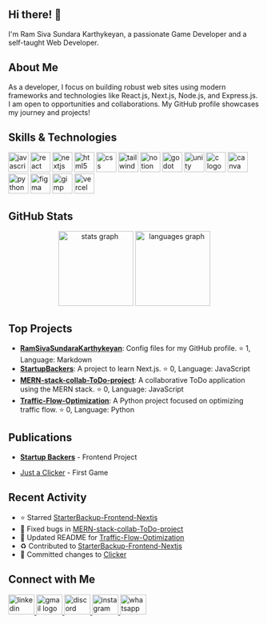 ## Hi there! 👋

I'm Ram Siva Sundara Karthykeyan, a passionate Game Developer and a self-taught Web Developer.

## About Me

As a developer, I focus on building robust web sites using modern frameworks and technologies like React.js, Next.js, Node.js, and Express.js. I am open to opportunities and collaborations. My GitHub profile showcases my journey and projects!

## Skills & Technologies

<div align="left">
  <img src="https://img.shields.io/badge/JavaScript-F7DF1E?logo=javascript&logoColor=black&style=for-the-badge" height="40" alt="javascript logo"  />
  
  <img src="https://img.shields.io/badge/React-61DAFB?logo=react&logoColor=black&style=for-the-badge" height="40" alt="react logo"  />
  
  <img src="https://img.shields.io/badge/Next.js-000000?logo=nextdotjs&logoColor=white&style=for-the-badge" height="40" alt="nextjs logo"  />
  
  <img src="https://img.shields.io/badge/HTML5-E34F26?logo=html5&logoColor=white&style=for-the-badge" height="40" alt="html5 logo"  />
  
  <img src="https://img.shields.io/badge/CSS-1572B6?logo=css&logoColor=white&style=for-the-badge" height="40" alt="css logo"  />
  
  <img src="https://img.shields.io/badge/Tailwind CSS-06B6D4?logo=tailwindcss&logoColor=black&style=for-the-badge" height="40" alt="tailwindcss logo"  />
  
  <img src="https://img.shields.io/badge/Notion-000000?logo=notion&logoColor=white&style=for-the-badge" height="40" alt="notion logo"  />
 
  <img src="https://img.shields.io/badge/Godot Engine-478CBF?logo=godotengine&logoColor=white&style=for-the-badge" height="40" alt="godot logo"  />

  <img src="https://img.shields.io/badge/Unity-FFFFFF?logo=unity&logoColor=black&style=for-the-badge" height="40" alt="unity logo"  />

  <img src="https://img.shields.io/badge/C-A8B9CC?logo=c&logoColor=black&style=for-the-badge" height="40" alt="c logo"  />
 
  <img src="https://img.shields.io/badge/Canva-00C4CC?logo=canva&logoColor=black&style=for-the-badge" height="40" alt="canva logo"  />
 
  <img src="https://img.shields.io/badge/Python-3776AB?logo=python&logoColor=white&style=for-the-badge" height="40" alt="python logo"  />
 
  <img src="https://img.shields.io/badge/Figma-F24E1E?logo=figma&logoColor=white&style=for-the-badge" height="40" alt="figma logo"  />

  <img src="https://img.shields.io/badge/GIMP-5C5543?logo=gimp&logoColor=white&style=for-the-badge" height="40" alt="gimp logo"  />

  <img src="https://img.shields.io/badge/Vercel-000000?logo=vercel&logoColor=white&style=for-the-badge" height="40" alt="vercel logo"  />
</div>

## GitHub Stats

<div align="center">
  <img src="https://github-readme-stats.vercel.app/api?username=RamSivaSundaraKarthykeyan&hide_title=false&hide_rank=false&show_icons=true&include_all_commits=true&count_private=true&disable_animations=false&theme=dracula&locale=en&hide_border=false&order=1" height="150" alt="stats graph"  />
  <img src="https://github-readme-stats.vercel.app/api/top-langs?username=RamSivaSundaraKarthykeyan&locale=en&hide_title=false&layout=compact&card_width=320&langs_count=5&theme=dracula&hide_border=false&order=2" height="150" alt="languages graph"  />
</div>


## Top Projects

- [**RamSivaSundaraKarthykeyan**](https://github.com/RamSivaSundaraKarthykeyan/RamSivaSundaraKarthykeyan): Config files for my GitHub profile. ⭐ 1, Language: Markdown
- [**StartupBackers**](https://github.com/RamSivaSundaraKarthykeyan/StarterBackup-Frontend-Nextjs): A project to learn Next.js. ⭐ 0, Language: JavaScript
- [**MERN-stack-collab-ToDo-project**](https://github.com/RamSivaSundaraKarthykeyan/MERN-stack-collab-ToDo-project): A collaborative ToDo application using the MERN stack. ⭐ 0, Language: JavaScript
- [**Traffic-Flow-Optimization**](https://github.com/RamSivaSundaraKarthykeyan/Traffic-Flow-Optimization): A Python project focused on optimizing traffic flow. ⭐ 0, Language: Python

## Publications

- [**Startup Backers**](https://starter-backup-frontend-nextjs.vercel.app/) - Frontend Project

- [Just a Clicker](https://ramsivasundarakarthykeyan.itch.io/just-a-clicker) - First Game

## Recent Activity

- ⭐ Starred [StarterBackup-Frontend-Nextjs](https://github.com/RamSivaSundaraKarthykeyan/StarterBackup-Frontend-Nextjs)
- 🐛 Fixed bugs in [MERN-stack-collab-ToDo-project](https://github.com/RamSivaSundaraKarthykeyan/MERN-stack-collab-ToDo-project)
- 📝 Updated README for [Traffic-Flow-Optimization](https://github.com/RamSivaSundaraKarthykeyan/Traffic-Flow-Optimization)
- ♻️ Contributed to [StarterBackup-Frontend-Nextjs](https://github.com/RamSivaSundaraKarthykeyan/StarterBackup-Frontend-Nextjs)
- 🔄 Committed changes to [Clicker](https://github.com/RamSivaSundaraKarthykeyan/Clicker)

## Connect with Me

<div align="left">
  <a href="https://www.linkedin.com/in/ram-siva-sundara-karthykeyan/" target="_blank">
    <img src="https://raw.githubusercontent.com/maurodesouza/profile-readme-generator/master/src/assets/icons/social/linkedin/default.svg" width="52" height="40" alt="linkedin logo"  />
  </a>
  <a href="srssk2005@gmail.com" target="_blank">
    <img src="https://raw.githubusercontent.com/maurodesouza/profile-readme-generator/master/src/assets/icons/social/gmail/default.svg" width="52" height="40" alt="gmail logo"  />
  </a>
  <a href="srssk" target="_blank">
    <img src="https://raw.githubusercontent.com/maurodesouza/profile-readme-generator/master/src/assets/icons/social/discord/default.svg" width="52" height="40" alt="discord logo"  />
  </a>
  <a href="https://www.instagram.com/siva_karthykeyan7/" target="_blank">
    <img src="https://raw.githubusercontent.com/maurodesouza/profile-readme-generator/master/src/assets/icons/social/instagram/default.svg" width="52" height="40" alt="instagram logo"  />
  </a>
  <a href="+91 7305077196" target="_blank">
    <img src="https://raw.githubusercontent.com/maurodesouza/profile-readme-generator/master/src/assets/icons/social/whatsapp/default.svg" width="52" height="40" alt="whatsapp logo"  />
  </a>
</div>

###
